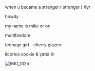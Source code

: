
when u became a stranger ( stranger ) /lyr

howdy

my name is mike or ori 

multifandom

teenage girl - cherry glazerr

licorice cookie & yatta irl

![IMG_1325](https://github.com/user-attachments/assets/62b7b1e1-2afb-4746-9c7d-e6173503b835)

